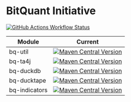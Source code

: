 # BitQuant Initiative

[![GitHub Actions Workflow Status](https://img.shields.io/github/actions/workflow/status/bitquant-initiative/bq/.github%2Fworkflows%2Fbuild.yml?branch=main)](https://github.com/bitquant-initiative/bq/actions?query=branch%3Amain)


| Module | Current |
|--------|---------|
| bq-util | [![Maven Central Version](https://img.shields.io/maven-central/v/io.github.bitquant-initiative/bq-util?color=blue)](https://central.sonatype.com/artifact/io.github.bitquant-initiative/bq-util)  |
| bq-ta4j | [![Maven Central Version](https://img.shields.io/maven-central/v/io.github.bitquant-initiative/bq-ta4j?color=blue)](https://central.sonatype.com/artifact/io.github.bitquant-initiative/bq-ta4j)  |
| bq-duckdb | [![Maven Central Version](https://img.shields.io/maven-central/v/io.github.bitquant-initiative/bq-duckdb?color=blue)](https://central.sonatype.com/artifact/io.github.bitquant-initiative/bq-duckdb)  |
| bq-ducktape | [![Maven Central Version](https://img.shields.io/maven-central/v/io.github.bitquant-initiative/bq-ducktape?color=blue)](https://central.sonatype.com/artifact/io.github.bitquant-initiative/bq-ducktape)  |
| bq-indicators | [![Maven Central Version](https://img.shields.io/maven-central/v/io.github.bitquant-initiative/bq-indicators?color=blue)](https://central.sonatype.com/artifact/io.github.bitquant-initiative/bq-indicators)  |
